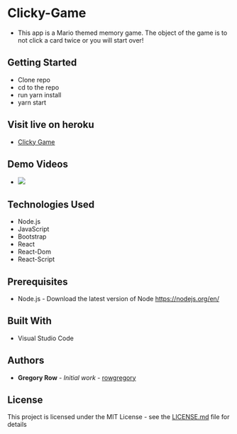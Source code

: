 # Clicky-Game

 * This app is a Mario themed memory game. The object of the game is to not click a card twice or you will start over!

## Getting Started

 * Clone repo
 * cd to the repo
 * run yarn install
 * yarn start

## Visit live on heroku

 * [Clicky Game](https://clickygamegr.herokuapp.com/)
     
## Demo Videos

 * ![](public/assets/Clicky-Game.gif?raw=true)
 
## Technologies Used

 * Node.js
 * JavaScript
 * Bootstrap
 * React
 * React-Dom
 * React-Script

## Prerequisites

 - Node.js - Download the latest version of Node https://nodejs.org/en/

## Built With

 * Visual Studio Code

## Authors

 * **Gregory Row** - *Initial work* - [rowgregory](https://github.com/rowgregory)

## License

This project is licensed under the MIT License - see the [LICENSE.md](LICENSE.md) file for details

